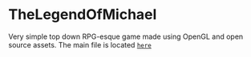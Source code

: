 # TheLegendOfMichael

Very simple top down RPG-esque game made using OpenGL and open source assets.
The main file is located [`here`](https://github.com/NehKundalia/TheLegendOfMichael/blob/f9eb723a0bcd9768acb4ee119c62108cf481ab74/final_project/NYUCodebase/NYUCodebase/main.cpp)
